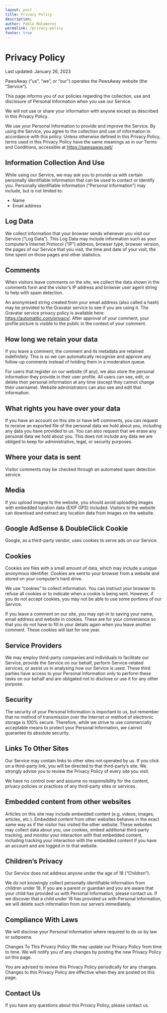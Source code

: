 ```yaml
---
layout: post
title: Privacy Policy
description:
author: Pablo Matamoros
permalink: /privacy-policy
footer: true
---
```


# Privacy Policy

Last updated: January 26, 2023

PawsAway (“us”, “we”, or “our”) operates the PawsAway website (the “Service”).

This page informs you of our policies regarding the collection, use and disclosure of Personal Information when you use our Service.

We will not use or share your information with anyone except as described in this Privacy Policy.

We use your Personal Information to provide and improve the Service. By using the Service, you agree to the collection and use of information in accordance with this policy. Unless otherwise defined in this Privacy Policy, terms used in this Privacy Policy have the same meanings as in our Terms and Conditions, accessible at https://pawsaway.pet/

## Information Collection And Use

While using our Service, we may ask you to provide us with certain personally identifiable information that can be used to contact or identify you. Personally identifiable information (“Personal Information”) may include, but is not limited to:

- Name
- Email address

## Log Data

We collect information that your browser sends whenever you visit our Service (“Log Data”). This Log Data may include information such as your computer’s Internet Protocol (“IP”) address, browser type, browser version, the pages of our Service that you visit, the time and date of your visit, the time spent on those pages and other statistics.

## Comments

When visitors leave comments on the site, we collect the data shown in the comments form and the visitor’s IP address and browser user agent string to help with spam detection.

An anonymised string created from your email address (also called a hash) may be provided to the Gravatar service to see if you are using it. The Gravatar service privacy policy is available here: https://automattic.com/privacy/. After approval of your comment, your profile picture is visible to the public in the context of your comment.

## How long we retain your data

If you leave a comment, the comment and its metadata are retained indefinitely. This is so we can automatically recognise and approve any follow-up comments instead of holding them in a moderation queue.

For users that register on our website (if any), we also store the personal information they provide in their user profile. All users can see, edit, or delete their personal information at any time (except they cannot change their username). Website administrators can also see and edit that information.

## What rights you have over your data

If you have an account on this site or have left comments, you can request to receive an exported file of the personal data we hold about you, including any data you have provided to us. You can also request that we erase any personal data we hold about you. This does not include any data we are obliged to keep for administrative, legal, or security purposes.

## Where your data is sent

Visitor comments may be checked through an automated spam detection service.

## Media

If you upload images to the website, you should avoid uploading images with embedded location data (EXIF GPS) included. Visitors to the website can download and extract any location data from images on the website.

## Google AdSense & DoubleClick Cookie

Google, as a third-party vendor, uses cookies to serve ads on our Service.

## Cookies

Cookies are files with a small amount of data, which may include a unique anonymous identifier. Cookies are sent to your browser from a website and stored on your computer’s hard drive.

We use “cookies” to collect information. You can instruct your browser to refuse all cookies or to indicate when a cookie is being sent. However, if you do not accept cookies, you may not be able to use some portions of our Service.

If you leave a comment on our site, you may opt-in to saving your name, email address and website in cookies. These are for your convenience so that you do not have to fill in your details again when you leave another comment. These cookies will last for one year.

## Service Providers

We may employ third-party companies and individuals to facilitate our Service, provide the Service on our behalf, perform Service-related services, or assist us in analysing how our Service is used.
These third parties have access to your Personal Information only to perform these tasks on our behalf and are obligated not to disclose or use it for any other purpose.

## Security

The security of your Personal Information is important to us, but remember that no method of transmission over the Internet or method of electronic storage is 100% secure. Therefore, while we strive to use commercially acceptable means to protect your Personal Information, we cannot guarantee its absolute security.

## Links To Other Sites

Our Service may contain links to other sites not operated by us. If you click on a third-party link, you will be directed to that third-party’s site. We strongly advise you to review the Privacy Policy of every site you visit.

We have no control over and assume no responsibility for the content, privacy policies or practices of any third-party sites or services.

## Embedded content from other websites

Articles on this site may include embedded content (e.g. videos, images, articles, etc.). Embedded content from other websites behaves in the exact same way as if the visitor has visited the other website.
These websites may collect data about you, use cookies, embed additional third-party tracking, and monitor your interaction with that embedded content, including tracking your interaction with the embedded content if you have an account and are logged in to that website.

## Children’s Privacy

Our Service does not address anyone under the age of 18 (“Children”).

We do not knowingly collect personally identifiable information from children under 18. If you are a parent or guardian and you are aware that your child has provided us with Personal Information, please contact us. If we discover that a child under 18 has provided us with Personal Information, we will delete such information from our servers immediately.

## Compliance With Laws

We will disclose your Personal Information where required to do so by law or subpoena.

Changes To This Privacy Policy
We may update our Privacy Policy from time to time. We will notify you of any changes by posting the new Privacy Policy on this page.

You are advised to review this Privacy Policy periodically for any changes. Changes to this Privacy Policy are effective when they are posted on this page.

## Contact Us

If you have any questions about this Privacy Policy, please contact us.
